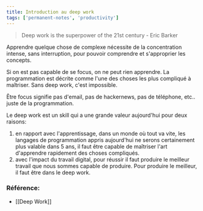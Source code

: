 ```yaml
---
title: Introduction au deep work
tags: ['permanent-notes', 'productivity']
---
```


> Deep work is the superpower of the 21st century - Eric Barker

Apprendre quelque chose de complexe nécessite de la concentration intense, sans interruption, pour pouvoir comprendre et s'approprier les concepts. 

Si on est pas capable de se focus, on ne peut rien apprendre. La programmation est décrite comme l'une des choses les plus compliqué à maîtriser. Sans deep work, c'est impossible. 

Être focus signifie pas d'email, pas de hackernews, pas de téléphone, etc.. juste de la programmation. 

Le deep work est un skill qui a une grande valeur aujourd'hui pour deux raisons: 
1. en rapport avec l'apprentissage, dans un monde où tout va vite, les langages de programmation appris aujourd'hui ne serons certainement plus valable dans 5 ans, il faut être capable de maîtriser l'art d'apprendre rapidement des choses compliqués. 
2. avec l'impact du travail digital, pour réussir il faut produire le meilleur travail que nous sommes capable de produire. Pour produire le meilleur, il faut être dans le deep work. 


### Référence: 
- [[Deep Work]]